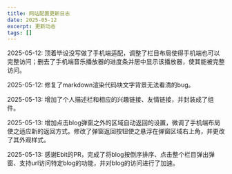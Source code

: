 ```yaml
---
title: 网站配置更新日志
date: 2025-05-12
excerpt: 更新动态
tags: []
---
```


2025-05-12: 顶着毕设没写做了手机端适配，调整了栏目布局使得手机端也可以完整访问；删去了手机端音乐播放器的进度条并居中显示该播放器，使其能被完整访问。

2025-05-12: 修复了markdown渲染代码块文字背景无法看清的bug。

2025-05-13: 增加了个人描述栏和相应的兴趣链接、友情链接，并封装成了组件。

2025-05-13: 增加点击blog弹窗之外的区域自动返回的设置，微调了手机端布局使之适应新的返回方式。修改了弹窗返回按钮使之悬浮在弹窗区域右上角，并更改了其外观样式。

2025-05-13: 感谢Ebit的PR，完成了将blog按倒序排序、点击整个栏目弹出弹窗、支持url访问特定blog的功能，并对blog的访问进行了加速。